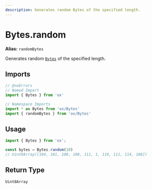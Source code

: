 ```yaml
---
description: Generates random Bytes of the specified length.
---
```


# Bytes.random 

**Alias:** `randomBytes`

Generates random [`Bytes`](/api/bytes) of the specified length.

## Imports

```ts twoslash
// @noErrors
// Named Import 
import { Bytes } from 'ox'

// Namespace Imports
import * as Bytes from 'ox/Bytes'
import { randomBytes } from 'ox/Bytes'
```

## Usage

```ts twoslash
import { Bytes } from 'ox';

const bytes = Bytes.random(10)
// Uint8Array([104, 101, 108, 108, 111, 1, 119, 111, 114, 108])
```

## Return Type

`Uint8Array`
